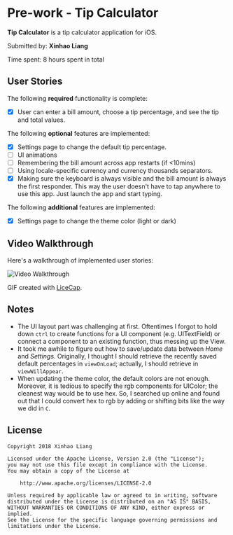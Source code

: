 # Pre-work - Tip Calculator

**Tip Calculator** is a tip calculator application for iOS.

Submitted by: **Xinhao Liang**

Time spent: 8 hours spent in total

## User Stories

The following **required** functionality is complete:

* [x] User can enter a bill amount, choose a tip percentage, and see the tip and total values.

The following **optional** features are implemented:
* [x] Settings page to change the default tip percentage.
* [ ] UI animations
* [ ] Remembering the bill amount across app restarts (if <10mins)
* [ ] Using locale-specific currency and currency thousands separators.
* [x] Making sure the keyboard is always visible and the bill amount is always the first responder. This way the user doesn't have to tap anywhere to use this app. Just launch the app and start typing.

The following **additional** features are implemented:

- [x] Settings page to change the theme color (light or dark)

## Video Walkthrough 

Here's a walkthrough of implemented user stories:

<img src='https://i.imgur.com/vwkSqfc.gif' title='Video Walkthrough' width='' alt='Video Walkthrough' />

GIF created with [LiceCap](http://www.cockos.com/licecap/).

## Notes

* The UI layout part was challenging at first. Oftentimes I forgot to hold down `ctrl` to create functions for a UI component (e.g. UITextField) or connect a component to an existing function, thus messing up the View.
* It took me awhile to figure out how to save/update data between *Home* and *Settings*. Originally, I thought I should retrieve the recently saved default percentages in `viewOnLoad`; actually, I should retrieve in `viewWillAppear`.
* When updating the theme color, the default colors are not enough. Moreover, it is tedious to specify the rgb components for UIColor; the cleanest way would be to use hex. So, I searched up online and found out that I could convert hex to rgb by adding or shifting bits like the way we did in `C`.

## License

    Copyright 2018 Xinhao Liang

    Licensed under the Apache License, Version 2.0 (the "License");
    you may not use this file except in compliance with the License.
    You may obtain a copy of the License at

        http://www.apache.org/licenses/LICENSE-2.0

    Unless required by applicable law or agreed to in writing, software
    distributed under the License is distributed on an "AS IS" BASIS,
    WITHOUT WARRANTIES OR CONDITIONS OF ANY KIND, either express or implied.
    See the License for the specific language governing permissions and
    limitations under the License.
